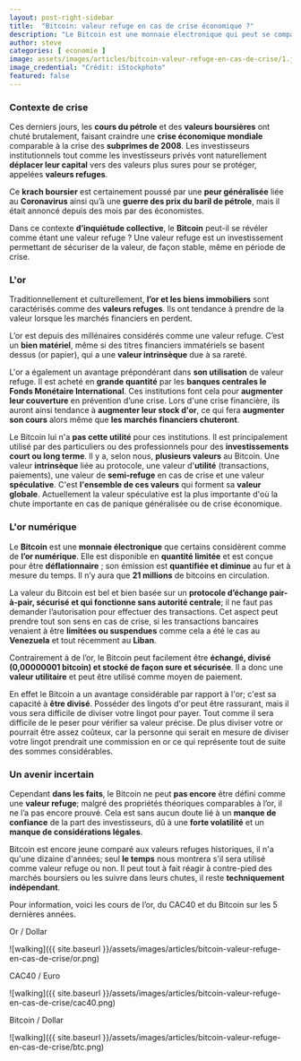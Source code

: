 ```yaml
---
layout: post-right-sidebar
title:  "Bitcoin: valeur refuge en cas de crise économique ?"
description: "Le Bitcoin est une monnaie électronique qui peut se comparer à de l’or numérique. Elle est disponible en quantité limitée et est conçue pour être déflationnaire ; son émission est quantifiée et diminue au fur et à mesure du temps."
author: steve
categories: [ economie ]
image: assets/images/articles/bitcoin-valeur-refuge-en-cas-de-crise/1.jpg
image_credential: "Crédit: iStockphoto"
featured: false
---
```


### Contexte de crise

Ces derniers jours, les **cours du pétrole** et des **valeurs boursières** ont chuté brutalement, faisant craindre une **crise économique mondiale** comparable à la crise des **subprimes de 2008**. Les investisseurs institutionnels tout comme les investisseurs privés vont naturellement **déplacer leur capital** vers des valeurs plus sures pour se protéger, appelées **valeurs refuges**. 

Ce **krach boursier** est certainement poussé par une **peur généralisée** liée au **Coronavirus** ainsi qu’à une **guerre des prix du baril de pétrole**, mais il était annoncé depuis des mois par des économistes. 

Dans ce contexte **d’inquiétude collective**, le **Bitcoin** peut-il se révéler comme étant une valeur refuge ? Une valeur refuge est un investissement permettant de sécuriser de la valeur, de façon stable, même en période de crise. 

### L'or

Traditionnellement et culturellement, **l’or et les biens immobiliers** sont caractérisés comme des **valeurs refuges**. Ils ont tendance à prendre de la valeur lorsque les marchés financiers en perdent.

L’or est depuis des millénaires considérés comme une valeur refuge. C’est un **bien matériel**, même si des titres financiers immatériels se basent dessus (or papier), qui a une **valeur intrinsèque** due à sa rareté. 

L'or a également un avantage prépondérant dans **son utilisation** de valeur refuge. Il est acheté en **grande quantité** par les **banques centrales le Fonds Monétaire International**. Ces institutions font cela pour **augmenter leur couverture** en prévention d’une crise. Lors d'une crise financière, ils auront ainsi tendance à **augmenter leur stock d'or**, ce qui fera **augmenter son cours** alors même que **les marchés financiers chuteront**. 

Le Bitcoin lui n'a **pas cette utilité** pour ces institutions. Il est principalement utilisé par des particuliers ou des professionnels pour des **investissements court ou long terme**. Il y a, selon nous, **plusieurs valeurs** au Bitcoin. Une valeur **intrinsèque** liée au protocole, une valeur d'**utilité** (transactions, paiements), une valeur de **semi-refuge** en cas de crise et une valeur **spéculative**. C'est **l'ensemble de ces valeurs** qui forment sa **valeur globale**. Actuellement la valeur spéculative est la plus importante d'où la chute importante en cas de panique généralisée ou de crise économique.

### L'or numérique

Le **Bitcoin** est une **monnaie électronique** que certains considèrent comme de **l’or numérique**. Elle est disponible en **quantité limitée** et est conçue pour être **déflationnaire** ; son émission est **quantifiée et diminue** au fur et à mesure du temps. Il n’y aura que **21 millions** de bitcoins en circulation.

La valeur du Bitcoin est bel et bien basée sur un **protocole d’échange pair-à-pair, sécurisé et qui fonctionne sans autorité centrale**; il ne faut pas demander l’autorisation pour effectuer des transactions. Cet aspect peut prendre tout son sens en cas de crise, si les transactions bancaires venaient à être **limitées ou suspendues** comme cela a été le cas au **Venezuela** et tout récemment au **Liban**. 

Contrairement à de l’or, le Bitcoin peut facilement être **échangé, divisé (0,00000001 bitcoin) et stocké de façon sure et sécurisée**. Il a donc une **valeur utilitaire** et peut être utilisé comme moyen de paiement.

En effet le Bitcoin a un avantage considérable par rapport à l'or; c'est sa capacité à **être divisé**. Posséder des lingots d'or peut être rassurant, mais il vous sera difficile de diviser votre lingot pour payer. Tout comme il sera difficile de le peser pour vérifier sa valeur précise. De plus diviser votre or pourrait être assez coûteux, car la personne qui serait en mesure de diviser votre lingot prendrait une commission en or ce qui représente tout de suite des sommes considérables.

### Un avenir incertain

Cependant **dans les faits**, le Bitcoin ne peut **pas encore** être défini comme une **valeur refuge**; malgré des propriétés théoriques comparables à l’or, il ne l’a pas encore prouvé. Cela est sans aucun doute lié à un **manque de confiance** de la part des investisseurs, dû à une **forte volatilité** et un **manque de considérations légales**. 

Bitcoin est encore jeune comparé aux valeurs refuges historiques, il n'a qu'une dizaine d'années; seul **le temps** nous montrera s'il sera utilisé comme valeur refuge ou non. Il peut tout à fait réagir à contre-pied des marchés boursiers ou les suivre dans leurs chutes, il reste **techniquement indépendant**.

Pour information, voici les cours de l’or, du CAC40 et du Bitcoin sur les 5 dernières années.

Or / Dollar

![walking]({{ site.baseurl }}/assets/images/articles/bitcoin-valeur-refuge-en-cas-de-crise/or.png)

CAC40 / Euro

![walking]({{ site.baseurl }}/assets/images/articles/bitcoin-valeur-refuge-en-cas-de-crise/cac40.png)

Bitcoin / Dollar

![walking]({{ site.baseurl }}/assets/images/articles/bitcoin-valeur-refuge-en-cas-de-crise/btc.png)
